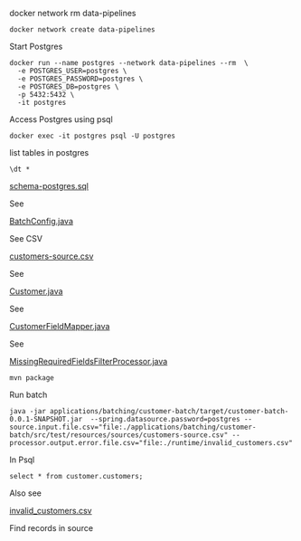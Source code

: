 docker network  rm data-pipelines

```shell
docker network create data-pipelines
```

Start Postgres

```shell
docker run --name postgres --network data-pipelines --rm  \
  -e POSTGRES_USER=postgres \
  -e POSTGRES_PASSWORD=postgres \
  -e POSTGRES_DB=postgres \
  -p 5432:5432 \
  -it postgres 
```


Access Postgres using psql

```shell
docker exec -it postgres psql -U postgres
```
 

list tables in postgres

```psql
\dt *
```
[schema-postgres.sql](../applications/batching/customer-batch/src/main/resources/schema-postgres.sql)


See

[BatchConfig.java](../applications/batching/customer-batch/src/main/java/ai/data/pipeline/spring/customer/BatchConfig.java)


See CSV

[customers-source.csv](../applications/batching/customer-batch/src/test/resources/sources/customers-source.csv)


See

[Customer.java](../applications/batching/customer-batch/src/main/java/ai/data/pipeline/spring/customer/domain/Customer.java)


See

[CustomerFieldMapper.java](../applications/batching/customer-batch/src/main/java/ai/data/pipeline/spring/customer/mapper/CustomerFieldMapper.java)

See 

[MissingRequiredFieldsFilterProcessor.java](../applications/batching/customer-batch/src/main/java/ai/data/pipeline/spring/customer/processor/MissingRequiredFieldsFilterProcessor.java)



```shell
mvn package
```


Run batch

```shell
java -jar applications/batching/customer-batch/target/customer-batch-0.0.1-SNAPSHOT.jar  --spring.datasource.password=postgres --source.input.file.csv="file:./applications/batching/customer-batch/src/test/resources/sources/customers-source.csv" --processor.output.error.file.csv="file:./runtime/invalid_customers.csv"
```


In Psql
```shell
select * from customer.customers;
```




Also see

[invalid_customers.csv](../runtime/invalid_customers.csv)

Find records in source

